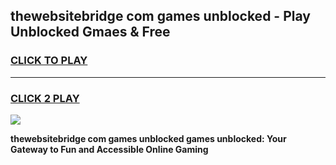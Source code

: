 
## thewebsitebridge com games unblocked - Play Unblocked Gmaes & Free
<h3>
<a href="https://premium.freeplayer.one?title=thewebsitebridge_com_games_unblocked&ref=20F">CLICK TO PLAY</a></h3>
<hr>

<h3>
<a href="https://premium.freeplayer.one?title=thewebsitebridge_com_games_unblocked&ref=20F">CLICK 2 PLAY</a>
  
</h3>

<a href="https://premium.freeplayer.one?title=thewebsitebridge_com_games_unblocked&ref=20F/"><img src="https://clearcache.store/games.png"></a>


**thewebsitebridge com games unblocked games unblocked: Your Gateway to Fun and Accessible Online Gaming**
